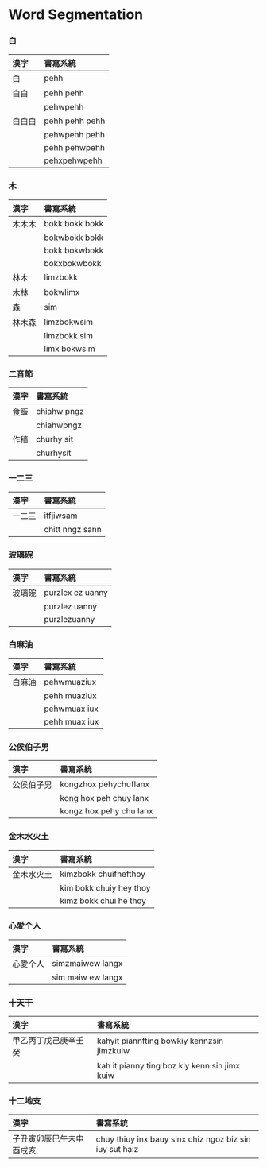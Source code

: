 # Word Segmentation

### 白

| 漢字 | 書寫系統 |
| :--- | :--- |
| 白 | pehh |
| 白白 | pehh pehh |
|| pehwpehh |
| 白白白 | pehh pehh pehh |
|| pehwpehh pehh |
|| pehh pehwpehh |
|| pehxpehwpehh |

### 木

| 漢字 | 書寫系統 |
| :--- | :--- |
| 木木木 | bokk bokk bokk |
|| bokwbokk bokk |
|| bokk bokwbokk |
|| bokxbokwbokk |
| 林木 | limzbokk |
| 木林 | bokwlimx |
| 森 | sim |
| 林木森 | limzbokwsim |
|| limzbokk sim |
|| limx bokwsim |

### 二音節

| 漢字 | 書寫系統 |
| :--- | :--- |
| 食飯 | chiahw pngz |
|| chiahwpngz |
| 作穡 | churhy sit |
|| churhysit |

### 一二三

| 漢字 | 書寫系統 |
| :--- | :--- |
| 一二三 | itfjiwsam |
| | chitt nngz sann |

### 玻璃碗

| 漢字 | 書寫系統 |
| :--- | :--- |
| 玻璃碗 | purzlex ez uanny |
|| purzlez uanny |
|| purzlezuanny |

### 白麻油

| 漢字 | 書寫系統 |
| :--- | :--- |
| 白麻油 | pehwmuaziux |
|| pehh muaziux |
|| pehwmuax iux |
|| pehh muax iux |

### 公侯伯子男

| 漢字 | 書寫系統 |
| :--- | :--- |
| 公侯伯子男 | kongzhox pehychuflanx |
|| kong hox peh chuy lanx |
|| kongz hox pehy chu lanx |

### 金木水火土

| 漢字 | 書寫系統 |
| :--- | :--- |
| 金木水火土 | kimzbokk chuifhefthoy |
| | kim bokk chuiy hey thoy |
|| kimz bokk chui he thoy |

### 心愛个人

| 漢字 | 書寫系統 |
| :--- | :--- |
| 心愛个人 | simzmaiwew langx |
|| sim maiw ew langx |

### 十天干

| 漢字 | 書寫系統 |
| :--- | :--- |
| 甲乙丙丁戊己庚辛壬癸 | kahyit piannfting bowkiy kennzsin jimzkuiw |
|| kah it pianny ting boz kiy kenn sin jimx kuiw |

### 十二地支

| 漢字 | 書寫系統 |
| :--- | :--- |
| 子丑寅卯辰巳午未申酉戌亥 | chuy thiuy inx bauy sinx chiz ngoz biz sin iuy sut haiz |

